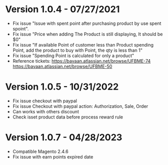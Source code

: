 # Version 1.0.4 - 07/27/2021
- Fix issue "Issue with spent point after purchasing product by use spent spoint".
- Fix issue "Price when adding The Product is still displaying, It should be $0"
- Fix issue "If  available Point of customer less than Product spending Point,  add the product to buy with Point, the qty is less than 1"
- Fix issue "Spending Point is calculated for only a product"
- Reference tickets:
https://bavaan.atlassian.net/browse/UFBME-74
https://bavaan.atlassian.net/browse/UFBME-50

# Version 1.0.5 - 10/31/2022
- Fix issue checkout with paypal
- Fix issue Checkout with paypal action: Authorization, Sale, Order
- Can works with others discount
- Check isset product data before process reward rule

# Version 1.0.7 - 04/28/2023
- Compatible Magento 2.4.6
- Fix issue with earn points expired date
